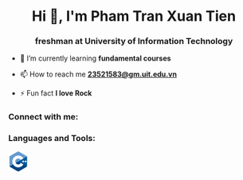 <h1 align="center">Hi 👋, I'm Pham Tran Xuan Tien</h1>
<h3 align="center">freshman at University of Information Technology</h3>

- 🌱 I’m currently learning **fundamental courses**

- 📫 How to reach me **23521583@gm.uit.edu.vn**

- ⚡ Fun fact **I love Rock**

<h3 align="left">Connect with me:</h3>
<p align="left">
</p>

<h3 align="left">Languages and Tools:</h3>
<p align="left"> <a href="https://www.w3schools.com/cpp/" target="_blank" rel="noreferrer"> <img src="https://raw.githubusercontent.com/devicons/devicon/master/icons/cplusplus/cplusplus-original.svg" alt="cplusplus" width="40" height="40"/> </a> </p>
